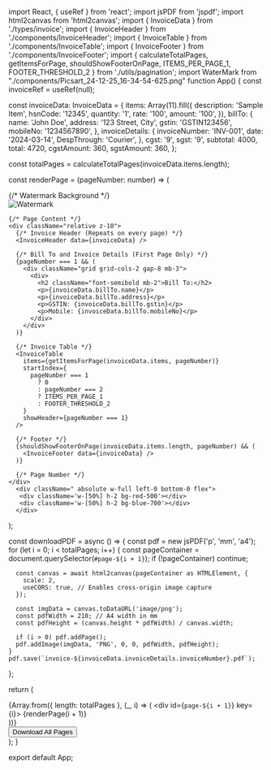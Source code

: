 import React, { useRef } from 'react';
import jsPDF from 'jspdf';
import html2canvas from 'html2canvas';
import { InvoiceData } from './types/invoice';
import { InvoiceHeader } from './components/InvoiceHeader';
import { InvoiceTable } from './components/InvoiceTable';
import { InvoiceFooter } from './components/InvoiceFooter';
import { calculateTotalPages, getItemsForPage, shouldShowFooterOnPage, ITEMS_PER_PAGE_1, FOOTER_THRESHOLD_2 } from './utils/pagination';
import WaterMark from "./components/Picsart_24-12-25_16-34-54-625.png"
function App() {
  const invoiceRef = useRef<HTMLDivElement>(null);

  const invoiceData: InvoiceData = {
    items: Array(11).fill({
      description: 'Sample Item',
      hsnCode: '12345',
      quantity: '1',
      rate: '100',
      amount: '100',
    }),
    billTo: {
      name: 'John Doe',
      address: '123 Street, City',
      gstin: 'GSTIN123456',
      mobileNo: '1234567890',
    },
    invoiceDetails: {
      invoiceNumber: 'INV-001',
      date: '2024-03-14',
      DespThrough: 'Courier',
    },
    cgst: '9',
    sgst: '9',
    subtotal: 4000,
    total: 4720,
    cgstAmount: 360,
    sgstAmount: 360,
  };

  const totalPages = calculateTotalPages(invoiceData.items.length);

  const renderPage = (pageNumber: number) => (
  <div
    className="relative min-h-[297mm] w-[210mm] mx-auto bg-white p-8 shadow-lg"
    key={pageNumber}
  >
    {/* Watermark Background */}
    <div
      className="absolute inset-0 flex items-center justify-center opacity-10 pointer-events-none"
    >
      <img
        src={WaterMark}
        alt="Watermark"
        style={{
          width: '500px',
        }}
      />
    </div>

    {/* Page Content */}
    <div className="relative z-10">
      {/* Invoice Header (Repeats on every page) */}
      <InvoiceHeader data={invoiceData} />

      {/* Bill To and Invoice Details (First Page Only) */}
      {pageNumber === 1 && (
        <div className="grid grid-cols-2 gap-8 mb-3">
          <div>
            <h2 className="font-semibold mb-2">Bill To:</h2>
            <p>{invoiceData.billTo.name}</p>
            <p>{invoiceData.billTo.address}</p>
            <p>GSTIN: {invoiceData.billTo.gstin}</p>
            <p>Mobile: {invoiceData.billTo.mobileNo}</p>
          </div>
        </div>
      )}

      {/* Invoice Table */}
      <InvoiceTable
        items={getItemsForPage(invoiceData.items, pageNumber)}
        startIndex={
          pageNumber === 1
            ? 0
            : pageNumber === 2
            ? ITEMS_PER_PAGE_1
            : FOOTER_THRESHOLD_2
        }
        showHeader={pageNumber === 1}
      />

      {/* Footer */}
      {shouldShowFooterOnPage(invoiceData.items.length, pageNumber) && (
        <InvoiceFooter data={invoiceData} />
      )}

      {/* Page Number */}
    </div>
      <div className=" absolute w-full left-0 bottom-0 flex">
       <div className='w-[50%] h-2 bg-red-500'></div>
       <div className='w-[50%] h-2 bg-blue-700'></div>
      </div>
  </div>
);


  const downloadPDF = async () => {
    const pdf = new jsPDF('p', 'mm', 'a4');
    for (let i = 0; i < totalPages; i++) {
      const pageContainer = document.querySelector(`#page-${i + 1}`);
      if (!pageContainer) continue;
  
      const canvas = await html2canvas(pageContainer as HTMLElement, {
        scale: 2,
        useCORS: true, // Enables cross-origin image capture
      });
  
      const imgData = canvas.toDataURL('image/png');
      const pdfWidth = 210; // A4 width in mm
      const pdfHeight = (canvas.height * pdfWidth) / canvas.width;
  
      if (i > 0) pdf.addPage();
      pdf.addImage(imgData, 'PNG', 0, 0, pdfWidth, pdfHeight);
    }
    pdf.save(`invoice-${invoiceData.invoiceDetails.invoiceNumber}.pdf`);
  };
  

  return (
    <div className="min-h-screen bg-gray-100 py-8">
      <div className="max-w-[210mm] mx-auto space-y-8">
        {Array.from({ length: totalPages }, (_, i) => (
          <div id={`page-${i + 1}`} key={i}>
            {renderPage(i + 1)}
          </div>
        ))}
      </div>
      <div className="text-center mt-8">
        <button
          onClick={downloadPDF}
          className="px-4 py-2 bg-blue-600 text-white rounded hover:bg-blue-700"
        >
          Download All Pages
        </button>
      </div>
    </div>
  );
}

export default App;
